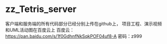 # zz_Tetris_server
客户端和服务端的所有代码部分已经分别上传在github上，
项目工程、演示视频和UML活动图在百度云上
百度云：https://pan.baidu.com/s/1f0GdhnfNkSqkPOF04uf8-A
密码：z999
